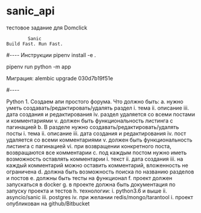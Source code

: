 # sanic_api

тестовое задание для Domclick

            Sanic
    Build Fast. Run Fast.

#---- Инструкции
pipenv install -e .

pipenv run python -m app

Миграция: alembic upgrade 030d7b19f51e

#----

Python
    1. Создаем апи простого форума. Что должно быть:
        a. нужно уметь создавать/редактировать/удалять раздел
            i. тема
            ii. описание
            iii. дата создания и редактирования
            iv. раздел удаляется со всеми постами и комментариями
            v. должен быть функциональность листинга с пагинацией
        b. В разделе нужно создавать/редактировать/удалять посты
            i. тема
            ii. описание
            iii. дата создания и редактирования
            iv. пост удаляется со всеми комментариями
            v. должен быть функциональность листинга с пагинацией
            vi. при возвращении конкретного поста, возвращаются все комментарии
        c. под каждым постом нужно иметь возможность оставлять комментарии
            i. текст
            ii. дата создания
            iii. на каждый комментарий можно оставить комментарий, вложенность не ограничена
        d. должна быть возможность поиска по названию разделов и постов
        e. должны быть тесты на функционал
        f. проект должен запускаться в docker
        g. в проекте должна быть документация по запуску проекта и тестов
        h. технологии:
            i. python3.6 и выше
            ii. asyncio/sanic
            iii. postgres
            iv. при желании redis/mongo/tarantool
        i. проект опубликован на github/Bitbucket
